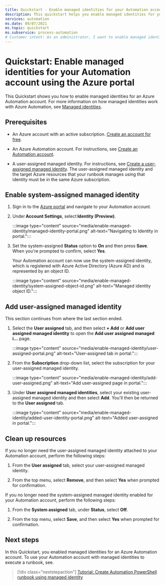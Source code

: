 ```yaml
---
title: Quickstart - Enable managed identities for your Automation account using the Azure portal
description: This quickstart helps you enable managed identities for your Automation account using the Azure portal
services: automation
ms.date: 09/07/2021
ms.topic: quickstart
ms.subservice: process-automation
# Customer intent: As an administrator, I want to enable managed identities for my Automation account so that I can securely access other Azure resources.
---
```


# Quickstart: Enable managed identities for your Automation account using the Azure portal

This Quickstart shows you how to enable managed identities for an Azure Automation account. For more information on how managed identities work with Azure Automation, see [Managed identities](../automation-security-overview.md#managed-identities-preview).

## Prerequisites

- An Azure account with an active subscription. [Create an account for free](https://azure.microsoft.com/free/?WT.mc_id=A261C142F).

- An Azure Automation account. For instructions, see [Create an Automation account](create-account-portal.md).

- A user-assigned managed identity. For instructions, see [Create a user-assigned managed identity](../../active-directory/managed-identities-azure-resources/how-to-manage-ua-identity-portal.md#create-a-user-assigned-managed-identity). The user-assigned managed identity and the target Azure resources that your runbook manages using that identity must be in the same Azure subscription.

## Enable system-assigned managed identity

1. Sign in to the [Azure portal](https://portal.azure.com) and navigate to your Automation account.

1. Under **Account Settings**, select **Identity (Preview)**.

   :::image type="content" source="media/enable-managed-identity/managed-identity-portal.png" alt-text="Navigating to Identity in portal.":::

1. Set the system-assigned **Status** option to **On** and then press **Save**. When you're prompted to confirm, select **Yes**.

   Your Automation account can now use the system-assigned identity, which is registered with Azure Active Directory (Azure AD) and is represented by an object ID.

   :::image type="content" source="media/enable-managed-identity/system-assigned-object-id.png" alt-text="Managed identity object ID.":::

## Add user-assigned managed identity

This section continues from where the last section ended.

1. Select the **User assigned** tab, and then select **+ Add** or **Add user assigned managed identity** to open the **Add user assigned managed i...** page.

   :::image type="content" source="media/enable-managed-identity/user-assigned-portal.png" alt-text="User-assigned tab in portal.":::

1. From the **Subscription** drop-down list, select the subscription for your user-assigned managed identity.

   :::image type="content" source="media/enable-managed-identity/add-user-assigned.png" alt-text="Add user-assigned page in portal.":::

1. Under **User assigned managed identities**, select your existing user-assigned managed identity and then select **Add**. You'll then be returned to the **User assigned** tab.

   :::image type="content" source="media/enable-managed-identity/added-user-identity-portal.png" alt-text="Added user-assigned in portal.":::


## Clean up resources

If you no longer need the user-assigned managed identity attached to your Automation account, perform the following steps:

1. From the **User assigned** tab, select your user-assigned managed identity.

1. From the top menu, select **Remove**, and then select **Yes** when prompted for confirmation.

If you no longer need the system-assigned managed identity enabled for your Automation account, perform the following steps:

1. From the **System assigned** tab, under **Status**, select **Off**.

1. From the top menu, select **Save**, and then select **Yes** when prompted for confirmation.

## Next steps

In this Quickstart, you enabled managed identities for an Azure Automation account. To use your Automation account with managed identities to execute a runbook, see.

> [!div class="nextstepaction"]
> [Tutorial: Create Automation PowerShell runbook using managed identity](../learn/powershell-runbook-managed-identity.md)